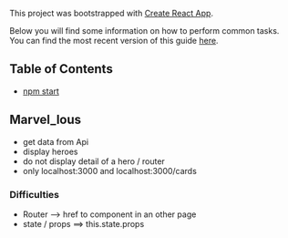 This project was bootstrapped with [Create React App](https://github.com/facebookincubator/create-react-app).

Below you will find some information on how to perform common tasks.<br>
You can find the most recent version of this guide [here](https://github.com/facebookincubator/create-react-app/blob/master/packages/react-scripts/template/README.md).

## Table of Contents

  - [npm start](#npm-start)


## Marvel_lous

- get data from Api
- display heroes
- do not display detail of a hero / router
- only localhost:3000 and localhost:3000/cards


### Difficulties

- Router --> href to component in an other page
- state / props  <Components data={this.state.data}> ==> this.state.props
